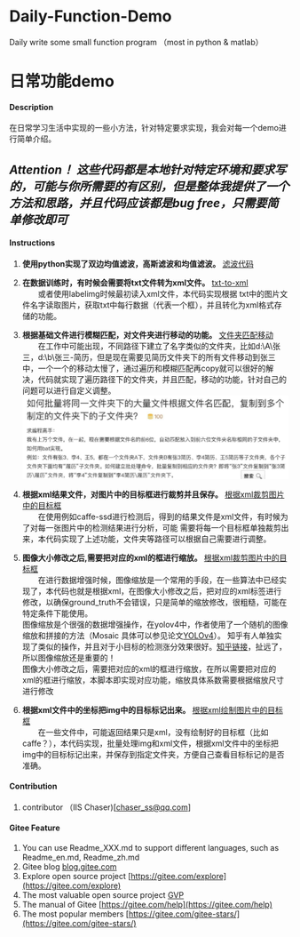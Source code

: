 # Daily-Function-Demo
Daily write some small function program （most in python &amp; matlab）

# 日常功能demo

#### Description
在日常学习生活中实现的一些小方法，针对特定要求实现，我会对每一个demo进行简单介绍。
## *Attention！ 这些代码都是本地针对特定环境和要求写的，可能与你所需要的有区别，但是整体我提供了一个方法和思路，并且代码应该都是bug free，只需要简单修改即可* ## 


#### Instructions

1.   **使用python实现了双边均值滤波，高斯滤波和均值滤波。** 
[滤波代码](https://github.com/syswyl/Daily-Function-Demo/blob/main/code/wave-iltering.py)

2.   **在数据训练时，有时候会需要将txt文件转为xml文件。** [txt-to-xml](https://github.com/syswyl/Daily-Function-Demo/blob/main/code/txt-to-xml.py)</br>&emsp;&emsp;或者使用labelimg时候最初读入xml文件，本代码实现根据
txt中的图片文件名字读取图片，获取txt中每行数据（代表一个框），并且转化为xml格式存储的功能。


3.   **根据基础文件进行模糊匹配，对文件夹进行移动的功能。** [文件夹匹配移动](https://github.com/syswyl/Daily-Function-Demo/blob/main/code/File-mismatch.py)</br>&emsp;&emsp;在工作中可能出现，不同路径下建立了名字类似的文件夹，比如d:\A\张三，d:\b\张三-简历，但是现在需要见简历文件夹下的所有文件移动到张三中，一个一个的移动太慢了，通过遍历和模糊匹配再copy就可以很好的解决，代码就实现了遍历路径下的文件夹，并且匹配，移动的功能，针对自己的问题可以进行自定义调整。
![问题示例](https://github.com/syswyl/Daily-Function-Demo/blob/main/images/file-mismatch.jpeg)


4.   **根据xml结果文件，对图片中的目标框进行裁剪并且保存。** [根据xml裁剪图片中的目标框](https://github.com/syswyl/Daily-Function-Demo/blob/main/code/Crop-images-according-to-XML.py)</br>&emsp;&emsp;在使用例如caffe-ssd进行检测后，得到的结果文件是xml文件，有时候为了对每一张图片中的检测结果进行分析，可能
需要将每一个目标框单独裁剪出来，本代码实现了上述功能，文件夹等路径可以根据自己需要进行调整。

5.   **图像大小修改之后,需要把对应的xml的框进行缩放。** [根据xml裁剪图片中的目标框](https://github.com/syswyl/Daily-Function-Demo/blob/main/code/change-xml.py)</br>&emsp;&emsp;在进行数据增强时候，图像缩放是一个常用的手段，在一些算法中已经实现了，本代码也就是根据xml，在图像大小修改之后，把对应的xml标签进行修改，以确保ground_truth不会错误，只是简单的缩放修改，很粗糙，可能在特定条件下能使用。</br>图像缩放是个很强的数据增强操作，在yolov4中，作者使用了一个随机的图像缩放和拼接的方法（Mosaic  具体可以参见论文[YOLOv4](https://arxiv.org/abs/2004.10934)）。
知乎有人单独实现了类似的操作，并且对于小目标的检测涨分效果很好。[知乎链接](https://www.zhihu.com/question/390191723?rf=390194081)，扯远了，所以图像缩放还是重要的！</br>图像大小修改之后，需要把对应的xml的框进行缩放，在所以需要把对应的xml的框进行缩放，本脚本即实现对应功能，缩放具体系数需要根据缩放尺寸进行修改

4.   **根据xml文件中的坐标把img中的目标标记出来。** [根据xml绘制图片中的目标框](https://github.com/syswyl/Daily-Function-Demo/blob/main/code/draw-xml-topic.py)</br>&emsp;&emsp;在一些文件中，可能返回结果只是xml，没有绘制好的目标框（比如caffe？），本代码实现，批量处理img和xml文件，根据xml文件中的坐标把img中的目标标记出来，并保存到指定文件夹，方便自己查看目标标记的是否准确。

#### Contribution

1.  contributor  （IIS Chaser)[chaser_ss@qq.com] 

#### Gitee Feature

1.  You can use Readme\_XXX.md to support different languages, such as Readme\_en.md, Readme\_zh.md
2.  Gitee blog [blog.gitee.com](https://blog.gitee.com)
3.  Explore open source project [https://gitee.com/explore](https://gitee.com/explore)
4.  The most valuable open source project [GVP](https://gitee.com/gvp)
5.  The manual of Gitee [https://gitee.com/help](https://gitee.com/help)
6.  The most popular members  [https://gitee.com/gitee-stars/](https://gitee.com/gitee-stars/)
